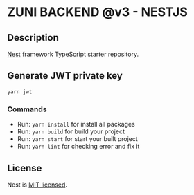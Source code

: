 # ZUNI BACKEND @v3 - NESTJS

## Description

[Nest](https://github.com/nestjs/nest) framework TypeScript starter repository.

## Generate JWT private key

```
yarn jwt
```

### Commands

- Run: `yarn install` for install all packages
- Run: `yarn build` for build your project
- Run: `yarn start` for start your built project
- Run: `yarn lint` for checking error and fix it

## License

Nest is [MIT licensed](LICENSE).

